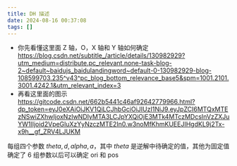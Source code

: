 ```yaml
---
title: DH 描述
date: 2024-08-16 00:37:08
tags: []
---
```

- 你先看懂这里面 Z 轴，O，X 轴和 Y 轴如何确定
    https://blog.csdn.net/subtitle_/article/details/130982929?utm_medium=distribute.pc_relevant.none-task-blog-2~default~baidujs_baidulandingword~default-0-130982929-blog-108599703.235^v43^pc_blog_bottom_relevance_base5&spm=1001.2101.3001.4242.1&utm_relevant_index=3
- 再看这里面的图示
    https://gitcode.csdn.net/662b5441c46af92642779966.html?dp_token=eyJ0eXAiOiJKV1QiLCJhbGciOiJIUzI1NiJ9.eyJpZCI6MTQxMTEzNSwiZXhwIjoxNzIwNDIyMTA3LCJpYXQiOjE3MTk4MTczMDcsInVzZXJuYW1lIjoid2VpeGluXzYyNzczMTE2In0.w3noMfKhmKUEEJIHgdKL9j2Tx-x9h__gf_ZRV4LJUKM 

每组四个参数 $theta, d, alpha, a$，其中 $theta$ 是逆解中待确定的值，其他为固定值
确定了 6 组参数以后可以确定 ori 和 pos
